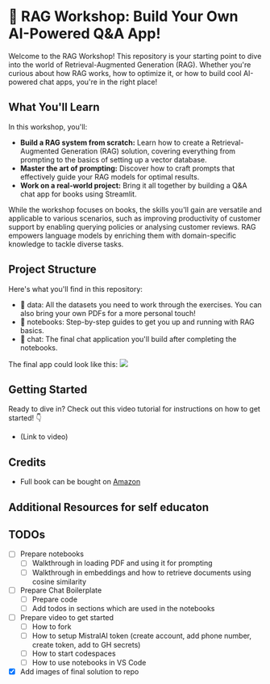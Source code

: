 # 🚀 RAG Workshop: Build Your Own AI-Powered Q&A App!
Welcome to the RAG Workshop! This repository is your starting point to dive into the world of Retrieval-Augmented Generation (RAG). Whether you're curious about how RAG works, how to optimize it, or how to build cool AI-powered chat apps, you're in the right place!


## What You'll Learn
In this workshop, you'll:

- **Build a RAG system from scratch:** Learn how to create a Retrieval-Augmented Generation (RAG) solution, covering everything from prompting to the basics of setting up a vector database.
- **Master the art of prompting:** Discover how to craft prompts that effectively guide your RAG models for optimal results.
- **Work on a real-world project:** Bring it all together by building a Q&A chat app for books using Streamlit. 

While the workshop focuses on books, the skills you'll gain are versatile and applicable to various scenarios, such as improving productivity of customer support by enabling querying policies or analysing customer reviews. RAG empowers language models by enriching them with domain-specific knowledge to tackle diverse tasks.


## Project Structure
Here's what you'll find in this repository:

- 📂 data: All the datasets you need to work through the exercises. You can also bring your own PDFs for a more personal touch!
- 📓 notebooks: Step-by-step guides to get you up and running with RAG basics.
- 💬 chat: The final chat application you'll build after completing the notebooks. 

The final app could look like this:
![](.github/demo.gif)

## Getting Started
Ready to dive in? Check out this video tutorial for instructions on how to get started! 👇
- (Link to video)


## Credits
- Full book can be bought on [Amazon](https://www.amazon.de/-/en/J-Kenji-Lopez-Alt/dp/0393081087)


## Additional Resources for self educaton


## TODOs

- [ ] Prepare notebooks
    - [ ] Walkthrough in loading PDF and using it for prompting
    - [ ] Walkthrough in embeddings and how to retrieve documents using cosine similarity
- [ ] Prepare Chat Boilerplate
    - [ ] Prepare code
    - [ ] Add todos in sections which are used in the notebooks
- [ ] Prepare video to get started
    - [ ] How to fork
    - [ ] How to setup MistralAI token (create account, add phone number, create token, add to GH secrets)
    - [ ] How to start codespaces
    - [ ] How to use notebooks in VS Code
- [x] Add images of final solution to repo
